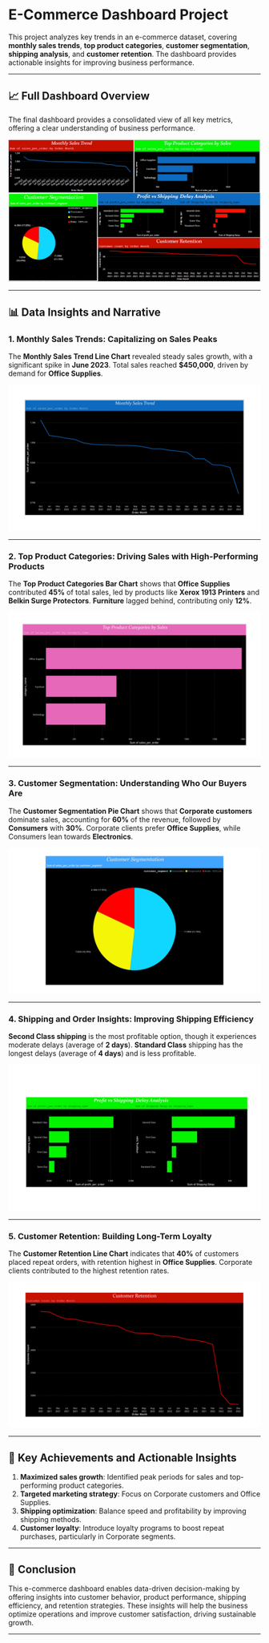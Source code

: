 # E-Commerce Dashboard Project

This project analyzes key trends in an e-commerce dataset, covering **monthly sales trends**, **top product categories**, **customer segmentation**, **shipping analysis**, and **customer retention**. The dashboard provides actionable insights for improving business performance.

---

## 📈 **Full Dashboard Overview**

The final dashboard provides a consolidated view of all key metrics, offering a clear understanding of business performance.

![Full Dashboard](images/Full_Dashboard.png)

---

## 📊 **Data Insights and Narrative**

### 1. **Monthly Sales Trends: Capitalizing on Sales Peaks**
The **Monthly Sales Trend Line Chart** revealed steady sales growth, with a significant spike in **June 2023**. Total sales reached **$450,000**, driven by demand for **Office Supplies**.

![Monthly Sales Line Chart](images/Monthly_Sales_Line_Chart.jpg)

---

### 2. **Top Product Categories: Driving Sales with High-Performing Products**
The **Top Product Categories Bar Chart** shows that **Office Supplies** contributed **45%** of total sales, led by products like **Xerox 1913 Printers** and **Belkin Surge Protectors**. **Furniture** lagged behind, contributing only **12%**.

![Top Product Categories Bar Chart](images/Top_Product_Categories_Bar_Chart.jpg)

---

### 3. **Customer Segmentation: Understanding Who Our Buyers Are**
The **Customer Segmentation Pie Chart** shows that **Corporate customers** dominate sales, accounting for **60%** of the revenue, followed by **Consumers** with **30%**. Corporate clients prefer **Office Supplies**, while Consumers lean towards **Electronics**.

![Customer Segmentation Pie Chart](images/Customer_Segmentation_Pie_Chart.jpg)

---

### 4. **Shipping and Order Insights: Improving Shipping Efficiency**
**Second Class shipping** is the most profitable option, though it experiences moderate delays (average of **2 days**). **Standard Class** shipping has the longest delays (average of **4 days**) and is less profitable.

![Profit vs Shipping Delay Bar Charts](images/Profit_vs_Shipping_Delay_Bar_Charts.jpg)

---

### 5. **Customer Retention: Building Long-Term Loyalty**
The **Customer Retention Line Chart** indicates that **40%** of customers placed repeat orders, with retention highest in **Office Supplies**. Corporate clients contributed to the highest retention rates.

![Customer Retention Line Chart](images/Customer_Retention_Line_Chart.jpg)

---

## 🚀 **Key Achievements and Actionable Insights**

1. **Maximized sales growth**: Identified peak periods for sales and top-performing product categories.
2. **Targeted marketing strategy**: Focus on Corporate customers and Office Supplies.
3. **Shipping optimization**: Balance speed and profitability by improving shipping methods.
4. **Customer loyalty**: Introduce loyalty programs to boost repeat purchases, particularly in Corporate segments.

---

## 📝 **Conclusion**

This e-commerce dashboard enables data-driven decision-making by offering insights into customer behavior, product performance, shipping efficiency, and retention strategies. These insights will help the business optimize operations and improve customer satisfaction, driving sustainable growth.

---
